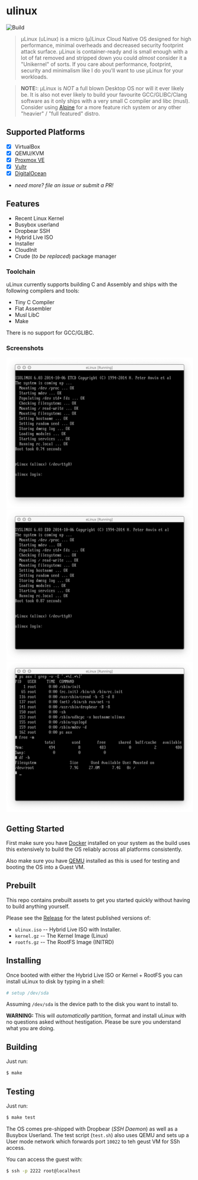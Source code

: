 # ulinux

![Build](https://github.com/prologic/ulinux/workflows/Build/badge.svg)

> µLinux (uLinux) is a micro (µ)Linux Cloud Native OS designed for high
> performance, minimal overheads and decreased security footprint attack surface.
> µLinux is container-ready and is small enough with a lot of fat removed and
> stripped down you could _almost_ consider it a "Unikernel" of sorts.
> If you care about performance, footprint, security and minimalism like I do
> you'll want to use µLinux for your workloads.

> __NOTE:__: µLinux is _NOT_ a full blown Desktop OS nor will it ever likely be.
>            It is also not ever likely to build your favourite GCC/GLIBC/Clang
>            software as it only ships with a very small C compiler and libc (musl).
>            Consider using [Alpine](https://alpinelinux.org/) for a more feature
>            rich system or any other "heavier" / "full featured" distro.

## Supported Platforms

- [X] VirtualBox
- [X] QEMU/KVM
- [X] [Proxmox VE](https://www.proxmox.com/en/proxmox-ve)
- [X] [Vultr](https://vultr.com)
- [X] [DigitalOcean](https://digitalocean.com)
- _need more? file an issue or submit a PR!_

## Features

- Recent Linux Kernel
- Busybox userland
- Dropbear SSH
- Hybrid Live ISO
- Installer
- CloudInit
- Crude (_to be replaced_) package  manager

### Toolchain

uLinux currently supports building C and Assembly and ships with the following compilers and tools:

- Tiny C Compiler
- Flat Assembler
- Musl LibC
- Make

There is no support for GCC/GLIBC.

### Screenshots

![screenshot-1](/screenshot-1.png?raw=true "Botting from the Hybrid Live ISO")
![screenshot-2](/screenshot-2.png?raw=true "After running `setup /dev/sda` to install to disk and booting from disk")
![screenshot-3](/screenshot-3.png?raw=true "Fully booted showing process list and resources used after boot")

## Getting Started

First make sure you have [Docker](https://www.docker.com) installed on your
system as the build uses this extensively to build the OS reliably across
all platforms consistently.

Also make sure you have [QEMU](https://www.qemu.org/) installed as this is
used for testing and booting the OS into a Guest VM.

## Prebuilt

This repo contains prebuilt assets to get you started quickly without having
to build anything yourself.

Please see the [Release](https://github.com/prologic/ulinux/releases) for the
latest published versions of:

- `ulinux.iso` -- Hybrid Live ISO with Installer.
- `kernel.gz`  -- The Kernel Image (Linux)
- `rootfs.gz`  -- The RootFS Image (INITRD)

## Installing

Once booted with either the Hybrid Live ISO or Kernel + RootFS you can install
uLinux to disk by typing in a shell:

```sh
# setup /dev/sda
```

Assuming `/dev/sda` is the device path to the disk you want to install to.

**WARNING:** This will _automatically_ partition, format and install uLinux
             with no questions asked without hestigation. Please be sure you
             understand what you are doing.

## Building

Just run:

```sh
$ make
```

## Testing

Just run:

```sh
$ make test
```

The OS comes pre-shipped with Dropbear (_SSH Daemon_) as well as a Busybox
Userland. The test script (`test.sh`) also uses QEMU and sets up a User mode
network which forwards port `10022` to teh geust VM for SSh access.

You can access the guest with:

```sh
$ ssh -p 2222 root@localhost
```
